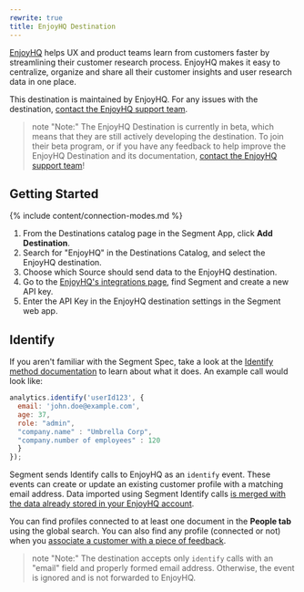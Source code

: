 ```yaml
---
rewrite: true
title: EnjoyHQ Destination
---
```


[EnjoyHQ](https://getenjoyhq.com/?utm_source=segmentio&utm_medium=docs&utm_campaign=partners) helps UX and product teams learn from customers faster by streamlining their customer research process. EnjoyHQ makes it easy to centralize, organize and share all their customer insights and user research data in one place.


This destination is maintained by EnjoyHQ. For any issues with the destination, [contact the EnjoyHQ support team](mailto:support@getenjoyhq.com).

> note "Note:"
> The EnjoyHQ Destination is currently in beta, which means that they are still actively developing the destination. To join their beta program, or if you have any feedback to help improve the EnjoyHQ Destination and its documentation, [contact the EnjoyHQ support team](mailto:support@getenjoyhq.com)!


## Getting Started

{% include content/connection-modes.md %}

1. From the Destinations catalog page in the Segment App, click **Add Destination**.
2. Search for "EnjoyHQ" in the Destinations Catalog, and select the EnjoyHQ destination.
3. Choose which Source should send data to the EnjoyHQ destination.
4. Go to the [EnjoyHQ's integrations page](https://app.enjoyhq.com/account/integrations), find Segment and create a new API key.
5. Enter the API Key in the EnjoyHQ destination settings in the Segment web app.



## Identify

If you aren't familiar with the Segment Spec, take a look at the [Identify method documentation](https://segment.com/docs/connections/spec/identify/) to learn about what it does. An example call would look like:

```js
analytics.identify('userId123', {
  email: 'john.doe@example.com',
  age: 37,
  role: "admin",
  "company.name" : "Umbrella Corp",
  "company.number of employees" : 120
  }
});
```

Segment sends Identify calls to EnjoyHQ as an `identify` event. These events can create or update an existing customer profile with a matching email address. Data imported using Segment Identify calls [is merged with the data already stored in your EnjoyHQ account](https://documentation.getenjoyhq.com/article/v9liiusghf-customer-profiles#how_is_customer_data_merged).

You can find profiles connected to at least one document in the **People tab** using the global search. You can also find any profile (connected or not) when you [associate a customer with a piece of feedback](https://documentation.getenjoyhq.com/article/v9liiusghf-customer-profiles#assigning_customers_to_documents).

> note "Note:"
> The destination accepts only `identify` calls with an "email" field and properly formed email address. Otherwise, the event is ignored and is not forwarded to EnjoyHQ.
